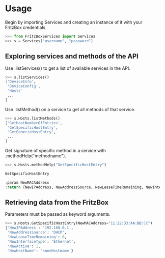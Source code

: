 # Usage

Begin by importing Services and creating an instance of it with your FritzBox credentials.
```python
>>> from FritzBoxServices import Services
>>> s = Services("username", "password")
```

## Exploring services and methods of the API

Use .listServices() to get a list of available services in the API.
```python
>>> s.listServices()
['DeviceInfo',
 'DeviceConfig',
 'Hosts'
 ...
]
```

Use .listMethod() on a service to get all methods of that service.
```python
>>> s.Hosts.listMethods()
['GetHostNumberOfEntries',
 'GetSpecificHostEntry',
 'GetGenericHostEntry',
 ...
]
```

Get signature of specific method in a service with .methodHelp("methodname").
```python
>>> s.Hosts.methodHelp("GetSpecificHostEntry")

GetSpecificHostEntry

:param NewMACAddress
:return {NewIPAddress, NewAddressSource, NewLeaseTimeRemaining, NewInterfaceType, NewActive, NewHostName}
```

## Retrieving data from the FritzBox
Parameters must be passed as keyword arguments.
```python
>>> s.Hosts.GetSpecificHostEntry(NewMACAddress="11:22:33:AA:BB:CC")
{'NewIPAddress': '192.168.0.1',
 'NewAddressSource': 'DHCP',
 'NewLeaseTimeRemaining': 0,
 'NewInterfaceType': 'Ethernet',
 'NewActive': 1,
 'NewHostName': 'someHostname'}
 ```